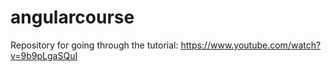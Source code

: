 # angularcourse
Repository for going through the tutorial: https://www.youtube.com/watch?v=9b9pLgaSQuI
